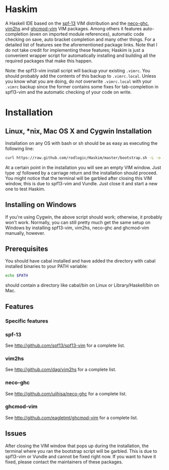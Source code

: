 # Haskim

A Haskell IDE based on the [spf-13](http://github.com/spf13/spf13-vim) VIM distribution and the [neco-ghc](http://github.com/ujihisa/neco-ghc), [vim2hs](http://github.com/dag/vim2hs) and [ghcmod-vim](http://github.com/eagletmt/ghcmod-vim) VIM packages. Among others it features auto-completion (even on imported module references), automatic code checking on save, auto bracket completion and many other things. For a detailed list of features see the aforementioned package links. Note that I do not take credit for implementing these features; Haskim is just a convenient wrapper script for automatically installing and building all the required packages that make this happen.

Note: the spf13-vim install script will backup your existing `.vimrc`. You should probably add the contents of this backup to `.vimrc.local`. Unless you know what you are doing, do *not* overwrite `.vimrc.local` with your `.vimrc` backup since the former contains some fixes for tab-completion in spf13-vim and the automatic checking of your code on write.

# Installation

## Linux, \*nix, Mac OS X and Cygwin Installation

Installation on any OS with bash or sh should be as easy as executing the following line:

```bash
curl https://raw.github.com/rodlogic/Haskim/master/bootstrap.sh -L -o - | sh
```

At a certain point in the installation you will see an empty VIM window. Just type :q! followed by a carriage return and the installation should proceed.
You might notice that the terminal will be garbled after closing this VIM window, this is due to spf13-vim and Vundle. Just close it and start a new one to test Haskim.

## Installing on Windows

If you're using Cygwin, the above script should work; otherwise, it probably won't work.
Normally, you can still pretty much get the same setup on Windows by installing spf13-vim, vim2hs, neco-ghc and ghcmod-vim manually, however.

## Prerequisites

You should have cabal installed and have added the directory with cabal installed binaries to your PATH variable:

```bash
echo $PATH
```
should contain a directory like cabal/bin on Linux or Library/Haskell/bin on Mac.

## Features

### Specific features

### spf-13

See http://github.com/spf13/spf13-vim for a complete list.

### vim2hs

See http://github.com/dag/vim2hs for a complete list.

### neco-ghc

See http://github.com/ujihisa/neco-ghc for a complete list.

### ghcmod-vim

See http://github.com/eagletmt/ghcmod-vim for a complete list.

## Issues

After closing the VIM window that pops up during the installation, the terminal where you ran the bootstrap script will be garbled.
This is due to spf13-vim or Vundle and cannot be fixed right now. If you want to have it fixed, please contact the maintainers of these packages.
